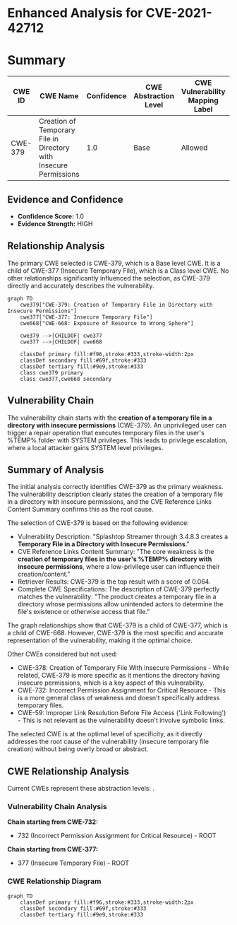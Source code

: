 # Enhanced Analysis for CVE-2021-42712

# Summary
| CWE ID | CWE Name | Confidence | CWE Abstraction Level | CWE Vulnerability Mapping Label | CWE-Vulnerability Mapping Notes |
|---|---|---|---|---|---|
| CWE-379 | Creation of Temporary File in Directory with Insecure Permissions | 1.0 | Base | Allowed | Primary CWE |

## Evidence and Confidence

*   **Confidence Score:** 1.0
*   **Evidence Strength:** HIGH

## Relationship Analysis
The primary CWE selected is CWE-379, which is a Base level CWE. It is a child of CWE-377 (Insecure Temporary File), which is a Class level CWE. No other relationships significantly influenced the selection, as CWE-379 directly and accurately describes the vulnerability.

```mermaid
graph TD
    cwe379["CWE-379: Creation of Temporary File in Directory with Insecure Permissions"]
    cwe377["CWE-377: Insecure Temporary File"]
    cwe668["CWE-668: Exposure of Resource to Wrong Sphere"]
    
    cwe379 -->|CHILDOF| cwe377
    cwe377 -->|CHILDOF| cwe668

    classDef primary fill:#f96,stroke:#333,stroke-width:2px
    classDef secondary fill:#69f,stroke:#333
    classDef tertiary fill:#9e9,stroke:#333
    class cwe379 primary
    class cwe377,cwe668 secondary
```

## Vulnerability Chain
The vulnerability chain starts with the **creation of a temporary file in a directory with insecure permissions** (CWE-379). An unprivileged user can trigger a repair operation that executes temporary files in the user's %TEMP% folder with SYSTEM privileges. This leads to privilege escalation, where a local attacker gains SYSTEM level privileges.

## Summary of Analysis
The initial analysis correctly identifies CWE-379 as the primary weakness. The vulnerability description clearly states the creation of a temporary file in a directory with insecure permissions, and the CVE Reference Links Content Summary confirms this as the root cause.

The selection of CWE-379 is based on the following evidence:

*   Vulnerability Description: "Splashtop Streamer through 3.4.8.3 creates a **Temporary File in a Directory with Insecure Permissions**."
*   CVE Reference Links Content Summary: "The core weakness is the **creation of temporary files in the user's %TEMP% directory with insecure permissions**, where a low-privilege user can influence their creation/content."
*   Retriever Results: CWE-379 is the top result with a score of 0.064.
*   Complete CWE Specifications: The description of CWE-379 perfectly matches the vulnerability: "The product creates a temporary file in a directory whose permissions allow unintended actors to determine the file's existence or otherwise access that file."

The graph relationships show that CWE-379 is a child of CWE-377, which is a child of CWE-668. However, CWE-379 is the most specific and accurate representation of the vulnerability, making it the optimal choice.

Other CWEs considered but not used:

*   CWE-378: Creation of Temporary File With Insecure Permissions - While related, CWE-379 is more specific as it mentions the directory having insecure permissions, which is a key aspect of this vulnerability.
*   CWE-732: Incorrect Permission Assignment for Critical Resource - This is a more general class of weakness and doesn't specifically address temporary files.
*   CWE-59: Improper Link Resolution Before File Access ('Link Following') - This is not relevant as the vulnerability doesn't involve symbolic links.

The selected CWE is at the optimal level of specificity, as it directly addresses the root cause of the vulnerability (insecure temporary file creation) without being overly broad or abstract.


## CWE Relationship Analysis

Current CWEs represent these abstraction levels: .


### Vulnerability Chain Analysis

**Chain starting from CWE-732:**
- 732 (Incorrect Permission Assignment for Critical Resource) - ROOT


**Chain starting from CWE-377:**
- 377 (Insecure Temporary File) - ROOT



### CWE Relationship Diagram

```mermaid
graph TD
    classDef primary fill:#f96,stroke:#333,stroke-width:2px
    classDef secondary fill:#69f,stroke:#333
    classDef tertiary fill:#9e9,stroke:#333
```